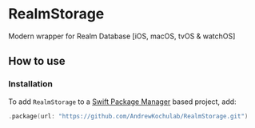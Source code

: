 # RealmStorage
Modern wrapper for Realm Database [iOS, macOS, tvOS &amp; watchOS]

## How to use
### Installation

To add `RealmStorage` to a  [Swift Package Manager](https://swift.org/package-manager/)  based project, add:

````swift
.package(url: "https://github.com/AndrewKochulab/RealmStorage.git")
````
